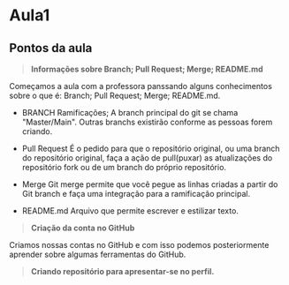 # Aula1

## Pontos da aula 

> **Informações sobre Branch; Pull Request; Merge; README.md**

Começamos a aula com a professora panssando alguns conhecimentos sobre o que é: Branch; Pull Request; Merge; README.md.
- BRANCH
Ramificações; A branch principal do git se chama "Master/Main". Outras branchs existirão conforme as pessoas forem criando. 

- Pull Request 
É o pedido para que o repositório original, ou uma branch do repositório original, faça a ação de pull(puxar) as atualizações do repositório fork ou de um branch do próprio repositório.

- Merge
Git merge permite que você pegue as linhas criadas a partir do Git branch  e faça uma integração para a ramificação principal.   

- README.md
Arquivo que permite escrever e estilizar texto. 


> **Criação da conta no GitHub**

Criamos nossas contas no GitHub e com isso podemos posteriormente aprender sobre algumas ferramentas do GitHub.

> **Criando repositório para apresentar-se no perfil.**
